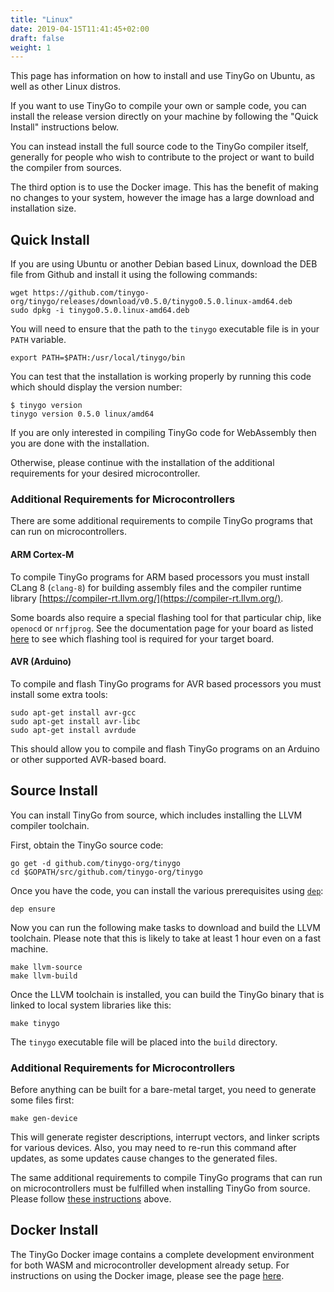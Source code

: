 ```yaml
---
title: "Linux"
date: 2019-04-15T11:41:45+02:00
draft: false
weight: 1
---
```


This page has information on how to install and use TinyGo on Ubuntu, as well as other Linux distros.

If you want to use TinyGo to compile your own or sample code, you can install the release version directly on your machine by following the "Quick Install" instructions below.

You can instead install the full source code to the TinyGo compiler itself, generally for people who wish to contribute to the project or want to build the compiler from sources.

The third option is to use the Docker image. This has the benefit of making no changes to your system, however the image has a large download and installation size.

## Quick Install

If you are using Ubuntu or another Debian based Linux, download the DEB file from Github and install it using the following commands:

```shell
wget https://github.com/tinygo-org/tinygo/releases/download/v0.5.0/tinygo0.5.0.linux-amd64.deb
sudo dpkg -i tinygo0.5.0.linux-amd64.deb
```

You will need to ensure that the path to the `tinygo` executable file is in your `PATH` variable.

```shell
export PATH=$PATH:/usr/local/tinygo/bin
```

You can test that the installation is working properly by running this code which should display the version number:

```shell
$ tinygo version
tinygo version 0.5.0 linux/amd64
```

If you are only interested in compiling TinyGo code for WebAssembly then you are done with the installation.

Otherwise, please continue with the installation of the additional requirements for your desired microcontroller.

### Additional Requirements for Microcontrollers

There are some additional requirements to compile TinyGo programs that can run on microcontrollers.

#### ARM Cortex-M

To compile TinyGo programs for ARM based processors you must install CLang 8 (`clang-8`) for building assembly files and the compiler runtime library [https://compiler-rt.llvm.org/](https://compiler-rt.llvm.org/).

Some boards also require a special flashing tool for that particular chip, like `openocd` or `nrfjprog`. See the documentation page for your board as listed [here](../../microcontrollers/) to see which flashing tool is required for your target board.

#### AVR (Arduino)

To compile and flash TinyGo programs for AVR based processors you must install some extra tools:

```shell
sudo apt-get install avr-gcc
sudo apt-get install avr-libc
sudo apt-get install avrdude
```

This should allow you to compile and flash TinyGo programs on an Arduino or other supported AVR-based board.

## Source Install

You can install TinyGo from source, which includes installing the LLVM compiler toolchain.

First, obtain the TinyGo source code:

```shell
go get -d github.com/tinygo-org/tinygo
cd $GOPATH/src/github.com/tinygo-org/tinygo
```

Once you have the code, you can install the various prerequisites using [`dep`](https://golang.github.io/dep/):

```shell
dep ensure
```

Now you can run the following make tasks to download and build the LLVM toolchain. Please note that this is likely to take at least 1 hour even on a fast machine.

```shell
make llvm-source
make llvm-build
```

Once the LLVM toolchain is installed, you can build the TinyGo binary that is linked to local system libraries like this:

```shell
make tinygo
```

The `tinygo` executable file will be placed into the `build` directory.

### Additional Requirements for Microcontrollers

Before anything can be built for a bare-metal target, you need to generate some
files first:

```shell
make gen-device
```

This will generate register descriptions, interrupt vectors, and linker scripts
for various devices. Also, you may need to re-run this command after updates,
as some updates cause changes to the generated files.

The same additional requirements to compile TinyGo programs that can run on microcontrollers must be fulfilled when installing TinyGo from source. Please follow [these instructions](#additional-requirements-for-microcontrollers) above.

## Docker Install

The TinyGo Docker image contains a complete development environment for both WASM and microcontroller development already setup. For instructions on using the Docker image, please see the page [here](./using-docker).

